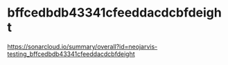 # bffcedbdb43341cfeeddacdcbfdeight
https://sonarcloud.io/summary/overall?id=neojarvis-testing_bffcedbdb43341cfeeddacdcbfdeight

